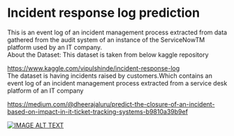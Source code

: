 # Incident response log prediction
This is an event log of an incident management process extracted from data gathered from the audit system of an instance of the ServiceNowTM platform used by an IT company.<br>
About the Dataset:
This dataset is taken from below kaggle repository <br>

https://www.kaggle.com/vipulshinde/incident-response-log<br>
The dataset is having incidents raised by customers.Which contains an event log of an incident management process extracted from a service desk platform of an IT company<br>

https://medium.com/@dheerajaluru/predict-the-closure-of-an-incident-based-on-impact-in-it-ticket-tracking-systems-b9810a39b9ef <br>

[![IMAGE ALT TEXT](http://img.youtube.com/vi/jJgwEp1Lyj4/0.jpg)](https://www.youtube.com/watch?v=jJgwEp1Lyj4 "Demo")

